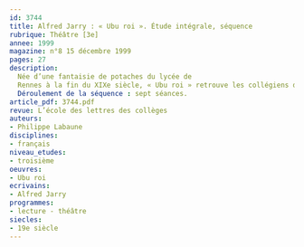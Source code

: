 ```yaml
---
id: 3744
title: Alfred Jarry : « Ubu roi ». Étude intégrale, séquence
rubrique: Théâtre [3e]
annee: 1999
magazine: n°8 15 décembre 1999
pages: 27
description: 
  Née d’une fantaisie de potaches du lycée de
  Rennes à la fin du XIXe siècle, « Ubu roi » retrouve les collégiens d’aujourd’hui à la faveur des programmes de troisième. Quels sont les intérêts et les difficultés didactiques d’un tel choix ? Comment exploiter cette pièce de théâtre dans le cadre d’une séquence consacrée à la lecture d’une œuvre intégrale ?
  Déroulement de la séquence : sept séances.
article_pdf: 3744.pdf
revue: L’école des lettres des collèges
auteurs:
- Philippe Labaune
disciplines:
- français
niveau_etudes:
- troisième
oeuvres:
- Ubu roi
ecrivains:
- Alfred Jarry
programmes:
- lecture - théâtre
siecles:
- 19e siècle
---
```

